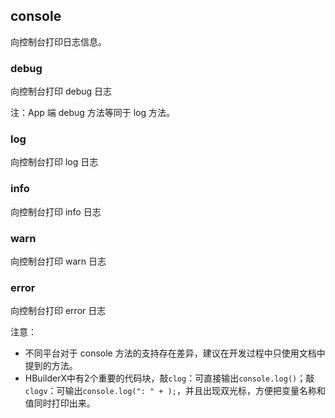 ## console
向控制台打印日志信息。
### debug
向控制台打印 debug 日志

注：App 端 debug 方法等同于 log 方法。
### log
向控制台打印 log 日志
### info
向控制台打印 info 日志
### warn
向控制台打印 warn 日志
### error
向控制台打印 error 日志

注意：

- 不同平台对于 console 方法的支持存在差异，建议在开发过程中只使用文档中提到的方法。
- HBuilderX中有2个重要的代码块，敲`clog`：可直接输出`console.log()`；敲`clogv`：可输出`console.log(": " + );`，并且出现双光标，方便把变量名称和值同时打印出来。
